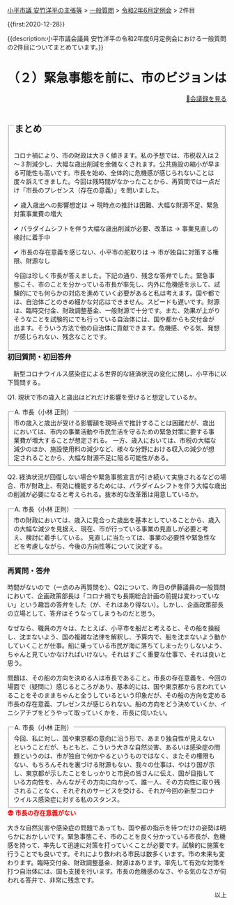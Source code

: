 <p class="breadcrumbs"><a href="../../../index.md">小平市議 安竹洋平の主張等</a> > <a href="../../index.md">一般質問</a> > <a href="./index.md">令和2年6月定例会</a> > 2件目

{{first:2020-12-28}}

{{description:小平市議会議員 安竹洋平の令和2年度6月定例会における一般質問の2件目についてまとめています。}}

<style type="text/css">
h4 {
  text-decoration: underline;
}
</style>

# （２）緊急事態を前に、市のビジョンは

<p style="text-align:right"><a href="xx">📄会議録を見る</a></p>

<fieldset class="point">
  <legend>
    <h2 class="point"> まとめ </h2>
  </legend>
  <p class="point">コロナ禍により、市の財政は大きく傾きます。私の予想では、市税収入は２～３割減少し、大幅な歳出削減を余儀なくされます。公共施設の縮小が早まる可能性も高いです。市長を始め、全体的に危機感が感じられないことは度々訴えてきました。今回は残時間がなかったことから、再質問では一点だけ「市長のプレゼンス（存在の意義）」を問いました。</p>
  <p class="point">✔ 歳入歳出への影響想定は<span> → 現時点の推計は困難、大幅な財源不足、緊急対策事業費の増大</span></p>
  <p class="point">✔ パラダイムシフトを伴う大幅な歳出削減が必要、改革は<span> → 事業見直しの検討に着手中</span></p>
  <p class="point">✔ 市長の存在意義を感じない、小平市の舵取りは<span> → 市が独自に対策する権限、財源なし</span></p>
  <p class="point">今回は珍しく市長が答えました。下記の通り、残念な答弁でした。緊急事態こそ、市のことを分かっている市長が率先し、内外に危機感を示して、試験的にでも何らかの対応を進めていく必要があると私は考えます。国や都では、自治体ごとのきめ細かな対応はできません。スピードも遅いです。財源は、臨時交付金、財政調整基金、一般財源で十分です。また、効果が上がりそうなことを試験的にでも行っている自治体には、国や都からも交付金が出ます。そういう方法で他の自治体に貢献できます。危機感、やる気、発想が感じられない、残念なことです。</p>
</fieldset>

<h3 style="margin-top:0"> 初回質問・初回答弁</h3>

<div class="letter">

　新型コロナウイルス感染症による世界的な経済状況の変化に関し、小平市に以下質問する。

<span class="q-a">Q1.</span> 現状で市の歳入と歳出はどれだけ影響を受けると想定しているか。

<fieldset class="touben">
<legend><span class="q-a">A.</span> 市長（小林 正則）</legend>
市の歳入と歳出が受ける影響額を現時点で推計することは困難だが、歳出においては、市内の事業活動や市民生活を守るための緊急対策に要する事業費が増大することが想定される。
一方、歳入においては、市税の大幅な減少のほか、施設使用料の減少など、様々な分野における収入の減少が想定されることから、大幅な財源不足に陥る可能性がある。
</fieldset>

<span class="q-a">Q2.</span> 経済状況が回復しない場合や緊急事態宣言が引き続いて実施されるなどの場合、市が財政上、有効に機能するためには、パラダイムシフトを伴う大幅な歳出の削減が必要になると考えられる。抜本的な改革策は用意しているか。

<fieldset class="touben">
<legend><span class="q-a">A.</span> 市長（小林 正則）</legend>
市の財政においては、歳入に見合った歳出を基本としていることから、歳入の大幅な減少を見据え、現在、市が行っている事業の見直しが必要と考え、検討に着手している。
見直しに当たっては、事業の必要性や緊急性などを考慮しながら、今後の方向性等について決定する。
</fieldset>

</div>

### 再質問・答弁

時間がないので（一点のみ再質問を）、Q2について、昨日の伊藤議員の一般質問において、企画政策部長は「コロナ禍でも長期総合計画の前提は変わっていない」という趣旨の答弁をした（が、それはあり得ない）。しかし、企画政策部長の立場として、答弁はそうなってしまうものだと思う。

なぜなら、職員の方々は、たとえば、小平市を船だと考えると、その船を操縦し、沈まないよう、国の複雑な法律を解釈し、予算内で、船を沈まないよう動かしていくことが仕事。船に乗っている市民が海に落ちてしまったりしないよう、ちゃんと見ていかなければいけない。それはすごく重要な仕事で、それは良いと思う。

問題は、その船の方向を決める人は市長であること。市長の存在意義を、今回の場面で（疑問に）感じるところがあり、基本的には、国や東京都から言われていることをそのままちゃんと全うしているという印象だが、その船の方向を定める市長の存在意義、プレゼンスが感じられない。船の方向をどう決めていくか、イニシアチブをどうやって取っていくかを、市長に伺いたい。

<fieldset class="touben" id="tuiju-suruyo">
<legend><span class="q-a">A.</span> 市長（小林 正則）</legend>
今回、私に対し、国や東京都の意向に沿う形で、あまり独自性が見えないということだが、もともと、こういう大きな自然災害、あるいは感染症の問題というのは、市が独自で何かやるというものではなく、またその権限もない、もちろんそれを裏づける財源もない、我々の仕事は、やはり国が示し、東京都が示したことをしっかりと市民の皆さんに伝え、国が目指している方向性を、みんながその方向に向かって、誰一人、その方向性に取り残されることなく、それぞれのサービスを受ける、それが今回の新型コロナウイルス感染症に対する私のスタンス。
</fieldset>

<div class="tips">
<strong style="color:red">😨 市長の存在意義がない</strong>

大きな自然災害や感染症の問題であっても、国や都の指示を待つだけの姿勢は明らかにおかしいです。緊急事態こそ、市のことを良く分かっている市長が、危機感を持って、率先して迅速に対策を打っていくことが必要です。試験的に施策を行うことでも良いです。それにより救われる市民は数多くいます。市の未来も変わります。臨時交付金、財政調整基金、財源はあります。率先して有効な対策を打つ自治体には、国も支援を行います。市長の危機感のなさ、やる気のなさが伺われる答弁で、非常に残念です。

</div>

<p style="text-align:right">以上</p>